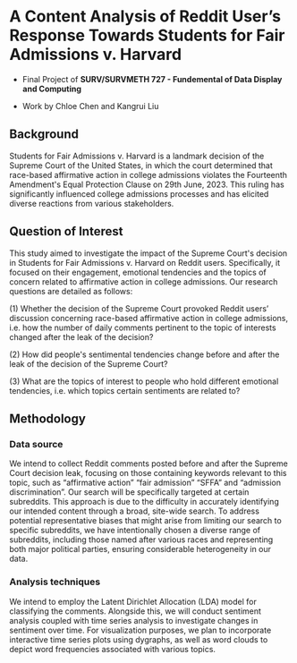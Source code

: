 # A Content Analysis of Reddit User’s Response Towards Students for Fair Admissions v. Harvard
- Final Project of **SURV/SURVMETH 727 - Fundemental of Data Display and Computing** 
+ Work by Chloe Chen and Kangrui Liu

## Background  
Students for Fair Admissions v. Harvard is a landmark decision of the Supreme Court of the United States, in which the court determined that race-based affirmative action in college admissions violates the Fourteenth Amendment's Equal Protection Clause on 29th June, 2023. This ruling has significantly influenced college admissions processes and has elicited diverse reactions from various stakeholders.

## Question of Interest
This study aimed to investigate the impact of the Supreme Court's decision in Students for Fair Admissions v. Harvard on Reddit users. Specifically, it focused on their engagement, emotional tendencies and the topics of concern related to affirmative action in college admissions. Our research questions are detailed as follows:

  (1) Whether the decision of the Supreme Court provoked Reddit users’ discussion concerning race-based affirmative action in college admissions, i.e. how the number of daily comments pertinent to the topic of interests changed after the leak of the decision? 
  
  (2) How did people's sentimental tendencies change before and after the leak of the decision of the Supreme Court? 
  
  (3) What are the topics of interest to people who hold different emotional tendencies, i.e. which topics certain sentiments are related to? 
  

## Methodology
### Data source
We intend to collect Reddit comments posted before and after the Supreme Court decision leak, focusing on those containing keywords relevant to this topic, such as “affirmative action” “fair admission” “SFFA” and “admission discrimination”. Our search will be specifically targeted at certain subreddits. This approach is due to the difficulty in accurately identifying our intended content through a broad, site-wide search. To address potential representative biases that might arise from limiting our search to specific subreddits, we have intentionally chosen a diverse range of subreddits, including those named after various races and representing both major political parties, ensuring considerable heterogeneity in our data.

### Analysis techniques
We intend to employ the Latent Dirichlet Allocation (LDA) model for classifying the comments. Alongside this, we will conduct sentiment analysis coupled with time series analysis to investigate changes in sentiment over time. For visualization purposes, we plan to incorporate interactive time series plots using dygraphs, as well as word clouds to depict word frequencies associated with various topics.
